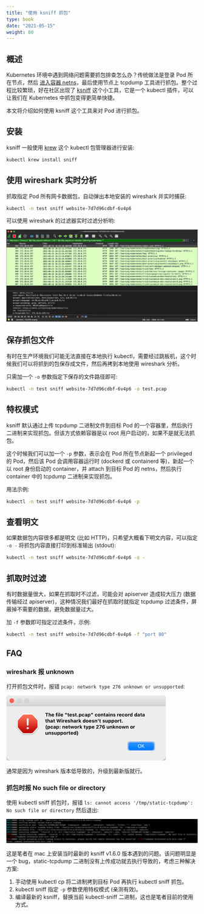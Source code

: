 ```yaml
---
title: "使用 ksniff 抓包"
type: book
date: "2021-05-15"
weight: 80
---
```


## 概述

Kubernetes 环境中遇到网络问题需要抓包排查怎么办？传统做法是登录 Pod 所在节点，然后 [进入容器 netns](https://imroc.cc/k8s/trick/enter-container-netns/)，最后使用节点上 tcpdump 工具进行抓包。整个过程比较繁琐，好在社区出现了 [ksniff](https://github.com/eldadru/ksniff) 这个小工具，它是一个 kubectl 插件，可以让我们在 Kubernetes 中抓包变得更简单快捷。

本文将介绍如何使用 ksniff 这个工具来对 Pod 进行抓包。

## 安装

ksniff 一般使用 [krew](https://github.com/kubernetes-sigs/krew) 这个 kubectl 包管理器进行安装:

```bash
kubectl krew install sniff
```

## 使用 wireshark 实时分析

抓取指定 Pod 所有网卡数据包，自动弹出本地安装的 wireshark 并实时捕获:

```bash
kubectl -n test sniff website-7d7d96cdbf-6v4p6
```

可以使用 wireshark 的过滤器实时过滤分析哟:

![](3.png)

## 保存抓包文件

有时在生产环境我们可能无法直接在本地执行 kubectl，需要经过跳板机，这个时候我们可以将抓到的包保存成文件，然后再拷到本地使用 wireshark 分析。

只需加一个 `-o` 参数指定下保存的文件路径即可:

```bash
kubectl -n test sniff website-7d7d96cdbf-6v4p6 -o test.pcap
```

## 特权模式

ksniff 默认通过上传 tcpdump 二进制文件到目标 Pod 的一个容器里，然后执行二进制来实现抓包。但该方式依赖容器是以 root 用户启动的，如果不是就无法抓包。

这个时候我们可以加一个 `-p` 参数，表示会在 Pod 所在节点新起一个 privileged 的 Pod，然后该 Pod 会调用容器运行时 (dockerd 或 containerd 等)，新起一个以 root 身份启动的 container，并 attach 到目标 Pod 的 netns，然后执行 container 中的 tcpdump 二进制来实现抓包。

用法示例:

```bash
kubectl -n test sniff website-7d7d96cdbf-6v4p6 -p
```

## 查看明文

如果数据包内容很多都是明文 (比如 HTTP)，只希望大概看下明文内容，可以指定 `-o -` 将抓包内容直接打印到标准输出 (stdout):

```bash
kubectl -n test sniff website-7d7d96cdbf-6v4p6 -o -
```

## 抓取时过滤

有时数据量很大，如果在抓取时不过滤，可能会对 apiserver 造成较大压力 (数据传输经过 apiserver)，这种情况我们最好在抓取时就指定 tcpdump 过滤条件，屏蔽掉不需要的数据，避免数据量过大。

加 `-f` 参数即可指定过滤条件，示例:

```bash
kubectl -n test sniff website-7d7d96cdbf-6v4p6 -f "port 80"
```

## FAQ

### wireshark 报 unknown

打开抓包文件时，报错 `pcap: network type 276 unknown or unsupported`:

![](1.png)

通常是因为 wireshark 版本低导致的，升级到最新版就行。

### 抓包时报 No such file or directory

使用 kubectl sniff 抓包时，报错 `ls: cannot access '/tmp/static-tcpdump': No such file or directory` 然后退出:

![](2.png)

这是笔者在 mac 上安装当时最新的 ksniff v1.6.0 版本遇到的问题。该问题明显是一个 bug，static-tcpdump 二进制没有上传成功就去执行导致的，考虑三种解决方案:

1. 手动使用 kubectl cp 将二进制拷到目标 Pod 再执行 kubectl sniff 抓包。
2. kubectl sniff 指定 `-p` 参数使用特权模式 (亲测有效)。
3. 编译最新的 ksniff，替换当前 kubectl-sniff 二进制，这也是笔者目前的使用方式。